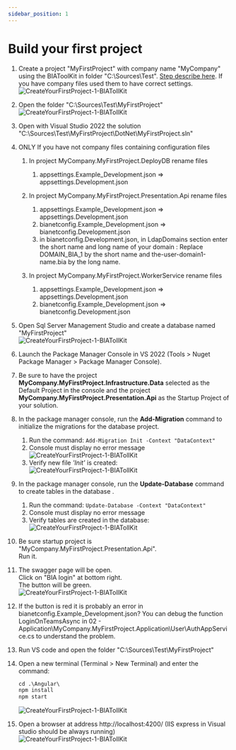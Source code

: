 ```yaml
---
sidebar_position: 1
---
```


# Build your first project

1. Create a project "MyFirstProject" with company name "MyCompany" using the BIAToolKit in folder "C:\Sources\Test". [Step describe here](../../30-BIAToolKit/20-CreateProject.md). If you have company files used them to have correct settings.
  ![CreateYourFirstProject-1-BIATollKit](../../Images/GettingStarted/CreateYourFirstProject-1-BIATollKit.PNG)

1. Open the folder "C:\Sources\Test\MyFirstProject"   
   ![CreateYourFirstProject-1-BIATollKit](../../Images/GettingStarted/CreateYourFirstProject-2-Files.PNG)

2. Open with Visual Studio 2022 the solution "C:\Sources\Test\MyFirstProject\DotNet\MyFirstProject.sln"
   
3. ONLY If you have not company files containing configuration files
   1.  In project MyCompany.MyFirstProject.DeployDB rename files 
       1. appsettings.Example_Development.json => appsettings.Development.json

   2. In project MyCompany.MyFirstProject.Presentation.Api rename files 
      1. appsettings.Example_Development.json => appsettings.Development.json
      2. bianetconfig.Example_Development.json => bianetconfig.Development.json
      3. in bianetconfig.Development.json, in LdapDomains section enter the short name and long name of your domain : Replace DOMAIN_BIA_1 by the short name and the-user-domain1-name.bia by the long name.

   3. In project MyCompany.MyFirstProject.WorkerService rename files 
      1. appsettings.Example_Development.json => appsettings.Development.json
      2. bianetconfig.Example_Development.json => bianetconfig.Development.json
   
4. Open Sql Server Management Studio and create a database named "MyFirstProject"   
   ![CreateYourFirstProject-1-BIATollKit](../../Images/GettingStarted/CreateYourFirstProject-3-Database.PNG)

5. Launch the Package Manager Console in VS 2022 (Tools > Nuget Package Manager > Package Manager Console).

6.  Be sure to have the project **MyCompany.MyFirstProject.Infrastructure.Data** selected as the Default Project in the console and the project **MyCompany.MyFirstProject.Presentation.Api** as the Startup Project of your solution.

7.  In the package manager console, run the **Add-Migration** command to initialize the migrations for the database project. 
    1.  Run the command: `Add-Migration Init -Context "DataContext"`
    2.  Console must display no error message   
      ![CreateYourFirstProject-1-BIATollKit](../../Images/Tuto/AddMigrationInit.PNG)   
    3.  Verify new file *'Init'* is created:    
      ![CreateYourFirstProject-1-BIATollKit](../../Images/Tuto/AddMigrationInitFile.PNG)  

8.  In the package manager console, run the **Update-Database** command to create tables in the database . 
    1.  Run the command: `Update-Database -Context "DataContext"`
    2.  Console must display no error message
    3.  Verify tables are created in the database:   
    ![CreateYourFirstProject-1-BIATollKit](../../Images/GettingStarted/CreateYourFirstProject-4-Tables.PNG)

9.  Be sure startup project is "MyCompany.MyFirstProject.Presentation.Api".   
Run it. 
    
1.  The swagger page will be open.  
Click on "BIA login" at bottom right.  
The button will be green.  
    ![CreateYourFirstProject-1-BIATollKit](../../Images/GettingStarted/CreateYourFirstProject-5-Swagger.PNG)
    
1.  If the button is red it is probably an error in bianetconfig.Example_Development.json? You can debug the function LoginOnTeamsAsync in 02 - Application\MyCompany.MyFirstProject.Application\User\AuthAppService.cs to understand the problem.

2.  Run VS code and open the folder "C:\Sources\Test\MyFirstProject"
    
3.  Open a new terminal (Terminal > New Terminal) and enter the command:
    ```ps
    cd .\Angular\
    npm install
    npm start
    ```
    ![CreateYourFirstProject-1-BIATollKit](../../Images/GettingStarted/CreateYourFirstProject-6-VSCode.PNG)

4.  Open a browser at address http://localhost:4200/ (IIS express in Visual studio should be always running)  
    ![CreateYourFirstProject-1-BIATollKit](../../Images/GettingStarted/CreateYourFirstProject-7-Application.PNG)